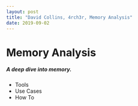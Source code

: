 ```yaml
---
layout: post
title: "David Collins, 4rch3r, Memory Analysis"
date: 2019-09-02
---
```

# Memory Analysis
##### A deep dive into memory. 
* Tools
* Use Cases
* How To
